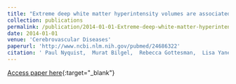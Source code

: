 ```yaml
---
title: "Extreme deep white matter hyperintensity volumes are associated with African American race"
collection: publications
permalink: /publication/2014-01-01-Extreme-deep-white-matter-hyperintensity-volumes-are-associated-with-African-American-race
date: 2014-01-01
venue: 'Cerebrovascular Diseases'
paperurl: 'http://www.ncbi.nlm.nih.gov/pubmed/24686322'
citation: ' Paul Nyquist,  Murat Bilgel,  Rebecca Gottesman,  Lisa Yanek,  Taryn Moy,  Lewis Becker,  Jennifer Cuzzocreo,  Jerry Prince,  David Yousem,  Diane Becker,  Brian Kral,  Dhananjay Vaidya, &quot;Extreme deep white matter hyperintensity volumes are associated with African American race.&quot; Cerebrovascular Diseases, 2014.'
---
```

[Access paper here](http://www.ncbi.nlm.nih.gov/pubmed/24686322){:target="_blank"}
